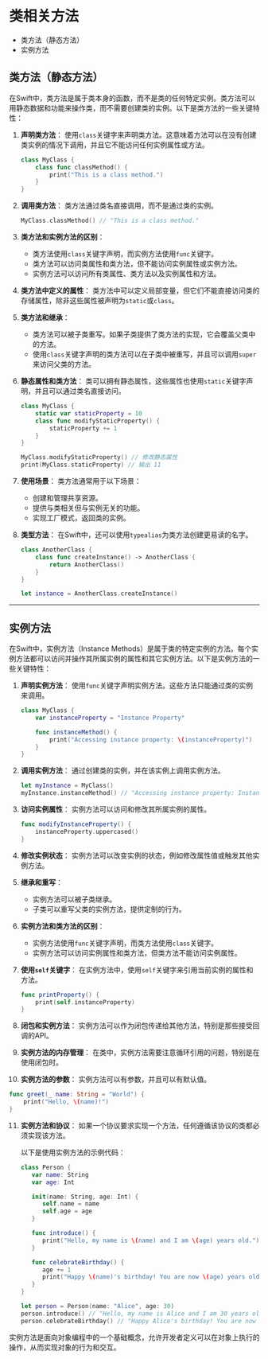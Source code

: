 # 类相关方法

- 类方法（静态方法）
- 实例方法

## 类方法（静态方法）

在Swift中，类方法是属于类本身的函数，而不是类的任何特定实例。类方法可以用静态数据和功能来操作类，而不需要创建类的实例。以下是类方法的一些关键特性：

1. **声明类方法**：
   使用`class`关键字来声明类方法。这意味着方法可以在没有创建类实例的情况下调用，并且它不能访问任何实例属性或方法。

   ```swift
   class MyClass {
       class func classMethod() {
           print("This is a class method.")
       }
   }
   ```

2. **调用类方法**：
   类方法通过类名直接调用，而不是通过类的实例。

   ```swift
   MyClass.classMethod() // "This is a class method."
   ```

3. **类方法和实例方法的区别**：
   - 类方法使用`class`关键字声明，而实例方法使用`func`关键字。
   - 类方法可以访问类属性和类方法，但不能访问实例属性或实例方法。
   - 实例方法可以访问所有类属性、类方法以及实例属性和方法。

4. **类方法中定义的属性**：
   类方法中可以定义局部变量，但它们不能直接访问类的存储属性，除非这些属性被声明为`static`或`class`。

5. **类方法和继承**：
   - 类方法可以被子类重写。如果子类提供了类方法的实现，它会覆盖父类中的方法。
   - 使用`class`关键字声明的类方法可以在子类中被重写，并且可以调用`super`来访问父类的方法。

6. **静态属性和类方法**：
   类可以拥有静态属性，这些属性也使用`static`关键字声明，并且可以通过类名直接访问。

   ```swift
   class MyClass {
       static var staticProperty = 10
       class func modifyStaticProperty() {
           staticProperty += 1
       }
   }
   
   MyClass.modifyStaticProperty() // 修改静态属性
   print(MyClass.staticProperty) // 输出 11
   ```

7. **使用场景**：
   类方法通常用于以下场景：
   - 创建和管理共享资源。
   - 提供与类相关但与实例无关的功能。
   - 实现工厂模式，返回类的实例。

8. **类型方法**：
   在Swift中，还可以使用`typealias`为类方法创建更易读的名字。

   ```swift
   class AnotherClass {
       class func createInstance() -> AnotherClass {
           return AnotherClass()
       }
   }
   
   let instance = AnotherClass.createInstance()
   ```

---

## 实例方法

在Swift中，实例方法（Instance Methods）是属于类的特定实例的方法。每个实例方法都可以访问并操作其所属实例的属性和其它实例方法。以下是实例方法的一些关键特性：

1. **声明实例方法**：
   使用`func`关键字声明实例方法。这些方法只能通过类的实例来调用。

   ```swift
   class MyClass {
       var instanceProperty = "Instance Property"
   
       func instanceMethod() {
           print("Accessing instance property: \(instanceProperty)")
       }
   }
   ```

2. **调用实例方法**：
   通过创建类的实例，并在该实例上调用实例方法。

   ```swift
   let myInstance = MyClass()
   myInstance.instanceMethod() // "Accessing instance property: Instance Property"
   ```

3. **访问实例属性**：
   实例方法可以访问和修改其所属实例的属性。

   ```swift
   func modifyInstanceProperty() {
       instanceProperty.uppercased()
   }
   ```

4. **修改实例状态**：
   实例方法可以改变实例的状态，例如修改属性值或触发其他实例方法。

5. **继承和重写**：
   - 实例方法可以被子类继承。
   - 子类可以重写父类的实例方法，提供定制的行为。

6. **实例方法和类方法的区别**：
   - 实例方法使用`func`关键字声明，而类方法使用`class`关键字。
   - 实例方法可以访问实例属性和类方法，但类方法不能访问实例属性。

7. **使用`self`关键字**：
   在实例方法中，使用`self`关键字来引用当前实例的属性和方法。

   ```swift
   func printProperty() {
       print(self.instanceProperty)
   }
   ```

8. **闭包和实例方法**：
   实例方法可以作为闭包传递给其他方法，特别是那些接受回调的API。

9. **实例方法的内存管理**：
   在类中，实例方法需要注意循环引用的问题，特别是在使用闭包时。

10. **实例方法的参数**：
    实例方法可以有参数，并且可以有默认值。

   ```swift
   func greet(_ name: String = "World") {
       print("Hello, \(name)!")
   }
   ```

11. **实例方法和协议**：
    如果一个协议要求实现一个方法，任何遵循该协议的类都必须实现该方法。

      以下是使用实例方法的示例代码：

      ```swift
      class Person {
         var name: String
         var age: Int

         init(name: String, age: Int) {
            self.name = name
            self.age = age
         }

         func introduce() {
            print("Hello, my name is \(name) and I am \(age) years old.")
         }

         func celebrateBirthday() {
            age += 1
            print("Happy \(name)'s birthday! You are now \(age) years old.")
         }
      }

      let person = Person(name: "Alice", age: 30)
      person.introduce() // "Hello, my name is Alice and I am 30 years old."
      person.celebrateBirthday() // "Happy Alice's birthday! You are now 31 years old."
      ```

实例方法是面向对象编程中的一个基础概念，允许开发者定义可以在对象上执行的操作，从而实现对象的行为和交互。
